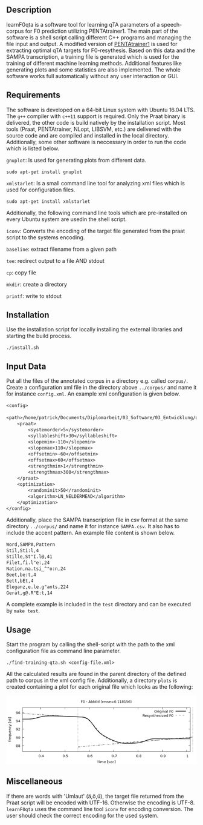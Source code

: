 ## Description
learnF0qta is a software tool for learning qTA parameters of a speech-corpus for F0 prediction utilizing PENTAtrainer1. The main part of the software is a shell script calling different C++ programs and managing the file input and output. A modified version of [PENTAtrainer1](http://www.homepages.ucl.ac.uk/~uclyyix/PENTAtrainer1/) is used for extracting optimal qTA targets for F0-resythesis. Based on this data and the SAMPA transcription, a training file is generated which is used for the training of different machine learning methods. Additional features like generating plots and some statistics are also implemented. The whole software works full automatically without any user interaction or GUI.

## Requirements
The software is developed on a 64-bit Linux system with Ubuntu 16.04 LTS. The `g++` compiler with `c++11` support is required. Only the Praat binary is delivered, the other code is build natively by the installation script.
Most tools (Praat, PENTAtrainer, NLopt, LIBSVM, etc.) are delivered with the source code and are compiled and installed in the local directory. Additionally, some other software is neccessary in order to run the code which is listed below. 

`gnuplot`: Is used for generating plots from different data.
```
sudo apt-get install gnuplot
```
`xmlstarlet`: Is a small command line tool for analyzing xml files which is used for configuration files.
```
sudo apt-get install xmlstarlet
```
Additionally, the following command line tools which are pre-installed on every Ubuntu system are usedin the shell script.

`iconv`: Converts the encoding of the target file generated from the praat script to the systems encoding.

`baseline`: extract filename from a given path

`tee`: redirect output to a file AND stdout

`cp`: copy file

`mkdir`: create a directory

`printf`: write to stdout
## Installation
Use the installation script for locally installing the external libraries and starting the build process.
```
./install.sh
```
## Input Data
Put all the files of the annotated corpus in a directory e.g. called `corpus/`. Create a configuration xml file in the directory above `../corpus/` and name it for instance `config.xml`. An example xml configuration is given below.
```
<config>
	<path>/home/patrick/Documents/Diplomarbeit/03_Software/03_Entwicklung/data/corpus</path>
	<praat>
		<systemorder>5</systemorder>
		<syllableshift>30</syllableshift>
		<slopemin>-110</slopemin>
		<slopemax>110</slopemax>
		<offsetmin>-60</offsetmin>
		<offsetmax>60</offsetmax>
		<strengthmin>1</strengthmin>
		<strengthmax>300</strengthmax>
	</praat>
	<optimization>
		<randominit>50</randominit>
		<algorithm>LN_NELDERMEAD</algorithm>
	</optimization>
</config>
```
Additionally, place the SAMPA transcription file in csv format at the same directory `../corpus/` and name it for instance `SAMPA.csv`. It also has to include the accent pattern. An example file content is shown below.
```
Word,SAMPA,Pattern
Stil,Sti:l,4
Stille,St"I.l@,41
Filet,fi.l"e:,24
Nation,na.tsi_^"o:n,24
Beet,be:t,4
Bett,bEt,4
Eleganz,e.le.g"ants,224
Gerät,g@.R"E:t,14
```
A complete example is included in the `test` directory and can be executed by `make test`.
## Usage
Start the program by calling the shell-script with the path to the xml configuration file as command line parameter.
```
./find-training-qta.sh <config-file.xml>
```
All the calculated results are found in the parent directory of the defined path to corpus in the xml config file. Additionally, a directory `plots` is created containing a plot for each original file which looks as the following:

![qTA resynthesis](/test/plots/Abbild.png?raw=true)
 
## Miscellaneous
If there are words with 'Umlaut' (ä,ö,ü), the target file returned from the Praat script will be encoded with UTF-16. Otherwise the encoding is UTF-8. `learnF0qta` uses the command line tool `iconv` for encoding conversion. The user should check the correct encoding for the used system. 
